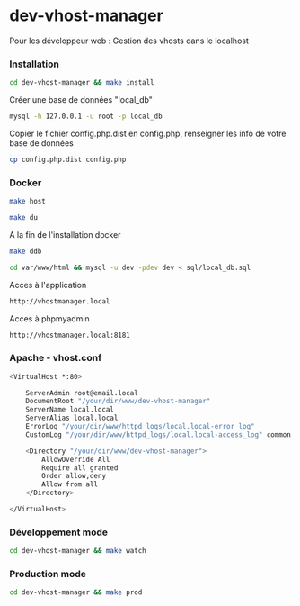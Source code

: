 # dev-vhost-manager
Pour les développeur web : Gestion des vhosts dans le localhost

### Installation
```sh
cd dev-vhost-manager && make install
```


Créer une base de données "local_db"
```sh
mysql -h 127.0.0.1 -u root -p local_db
```

Copier le fichier config.php.dist en config.php, renseigner les info de votre base de données
```sh
cp config.php.dist config.php
```


### Docker
```sh
make host

make du
```

A la fin de l'installation docker
```sh
make ddb

cd var/www/html && mysql -u dev -pdev dev < sql/local_db.sql
```

Acces à l'application
```sh
http://vhostmanager.local
```

Acces à phpmyadmin
```sh
http://vhostmanager.local:8181
```

### Apache - vhost.conf
```sh
<VirtualHost *:80>

    ServerAdmin root@email.local
    DocumentRoot "/your/dir/www/dev-vhost-manager"
    ServerName local.local
    ServerAlias local.local
    ErrorLog "/your/dir/www/httpd_logs/local.local-error_log"
    CustomLog "/your/dir/www/httpd_logs/local.local-access_log" common

    <Directory "/your/dir/www/dev-vhost-manager">
        AllowOverride All
        Require all granted
        Order allow,deny
        Allow from all
    </Directory>

</VirtualHost>
```

### Développement mode
```sh
cd dev-vhost-manager && make watch
```

### Production mode
```sh
cd dev-vhost-manager && make prod
```
